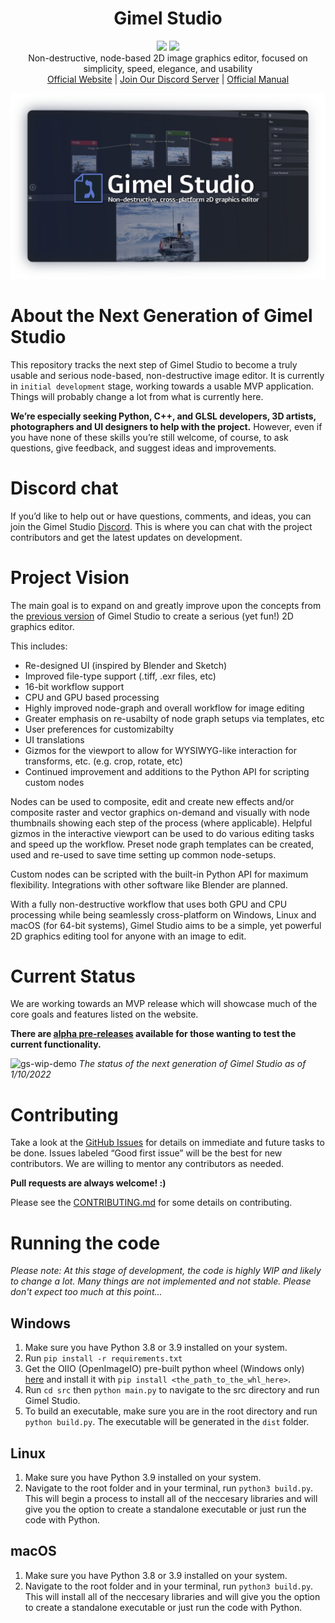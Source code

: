 <h1 align="center">Gimel Studio</h1>

<p align="center">
  <img href="https://github.com/GimelStudio/GimelStudio/blob/master/LICENSE" src="https://img.shields.io/badge/License-Apache2.0-green.svg" />
  <img href="https://lgtm.com/projects/g/GimelStudio/GimelStudio/" src="https://img.shields.io/lgtm/grade/python/g/GimelStudio/GimelStudio.svg?logo=lgtm&logoWidth=18" />
  <br/>
  Non-destructive, node-based 2D image graphics editor, focused on simplicity, speed, elegance, and usability<br/>
  <a href="https://gimelstudio.github.io">Official Website</a> | <a href="https://discord.gg/RqwbDrVDpK">Join Our Discord Server</a> | <a href="https://gimelstudio.readthedocs.io/en/latest/">Official Manual</a>
</p>

!["Gimel Studio Banner"](/assets/banner/banner.jpeg "Gimel Studio")


# About the Next Generation of Gimel Studio

This repository tracks the next step of Gimel Studio to become a truly usable and serious node-based, non-destructive image editor. It is currently in ``initial development`` stage, working towards a usable MVP application. Things will probably change a lot from what is currently here.

**We’re especially seeking Python, C++, and GLSL developers, 3D artists, photographers and UI designers to help with the project.** However, even if you have none of these skills you’re still welcome, of course, to ask questions, give feedback, and suggest ideas and improvements.


# Discord chat

If you’d like to help out or have questions, comments, and ideas, you can join the Gimel Studio [Discord](https://discord.gg/RqwbDrVDpK). This is where you can chat with the project contributors and get the latest updates on development.


# Project Vision

The main goal is to expand on and greatly improve upon the concepts from the [previous version](https://github.com/Correct-Syntax/Gimel-Studio) of Gimel Studio to create a serious (yet fun!) 2D graphics editor.

This includes:

- Re-designed UI (inspired by Blender and Sketch)
- Improved file-type support (.tiff, .exr files, etc)
- 16-bit workflow support
- CPU and GPU based processing
- Highly improved node-graph and overall workflow for image editing
- Greater emphasis on re-usabilty of node graph setups via templates, etc
- User preferences for customizabilty
- UI translations
- Gizmos for the viewport to allow for WYSIWYG-like interaction for transforms, etc. (e.g. crop, rotate, etc)
- Continued improvement and additions to the Python API for scripting custom nodes

Nodes can be used to composite, edit and create new effects and/or composite raster and vector graphics on-demand and visually with node thumbnails showing each step of the process (where applicable). Helpful gizmos in the interactive viewport can be used to do various editing tasks and speed up the workflow. Preset node graph templates can be created, used and re-used to save time setting up common node-setups.

Custom nodes can be scripted with the built-in Python API for maximum flexibility. Integrations with other software like Blender are planned.

With a fully non-destructive workflow that uses both GPU and CPU processing while being seamlessly cross-platform on Windows, Linux and macOS (for 64-bit systems), Gimel Studio aims to be a simple, yet powerful 2D graphics editing tool for anyone with an image to edit.


# Current Status

We are working towards an MVP release which will showcase much of the core goals and features listed on the website.

**There are [alpha pre-releases](https://github.com/GimelStudio/GimelStudio/releases) available for those wanting to test the current functionality.**

![gs-wip-demo](https://user-images.githubusercontent.com/60711001/148820733-358faad6-ee80-4d27-b9c2-2503c6b0abf8.gif)
*The status of the next generation of Gimel Studio as of 1/10/2022*


# Contributing

Take a look at the [GitHub Issues](https://github.com/GimelStudio/GimelStudio/issues) for details on immediate and future tasks to be done. Issues labeled “Good first issue” will be the best for new contributors. We are willing to mentor any contributors as needed.

**Pull requests are always welcome! :)**

Please see the [CONTRIBUTING.md](CONTRIBUTING.md) for some details on contributing.


# Running the code

*Please note: At this stage of development, the code is highly WIP and likely to change a lot. Many things are not implemented and not stable. Please don't expect too much at this point...*

## Windows

1. Make sure you have Python 3.8 or 3.9 installed on your system.
2. Run ``pip install -r requirements.txt``
3. Get the OIIO (OpenImageIO) pre-built python wheel (Windows only) [here](https://www.lfd.uci.edu/~gohlke/pythonlibs/#openimageio) and install it with ``pip install <the_path_to_the_whl_here>``.
4. Run ``cd src`` then ``python main.py`` to navigate to the src directory and run Gimel Studio.
5. To build an executable, make sure you are in the root directory and run ``python build.py``. The executable will be generated in the ``dist`` folder.

## Linux

1. Make sure you have Python 3.9 installed on your system.
2. Navigate to the root folder and in your terminal, run ``python3 build.py``. This will begin a process to install all of the neccesary libraries and will give you the option to create a standalone executable or just run the code with Python.

## macOS

1. Make sure you have Python 3.8 or 3.9 installed on your system.
2. Navigate to the root folder and in your terminal, run ``python3 build.py``. This will install all of the neccesary libraries and will give you the option to create a standalone executable or just run the code with Python.
